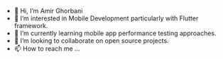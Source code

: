 - 👋 Hi, I’m Amir Ghorbani
- 👀 I’m interested in Mobile Development particularly with Flutter framework.
- 🌱 I’m currently learning mobile app performance testing approaches.
- 💞️ I’m looking to collaborate on open source projects.
- 📫 How to reach me ...

<!---
ghorbaniam/ghorbaniam is a ✨ special ✨ repository because its `README.md` (this file) appears on your GitHub profile.
You can click the Preview link to take a look at your changes.
--->
